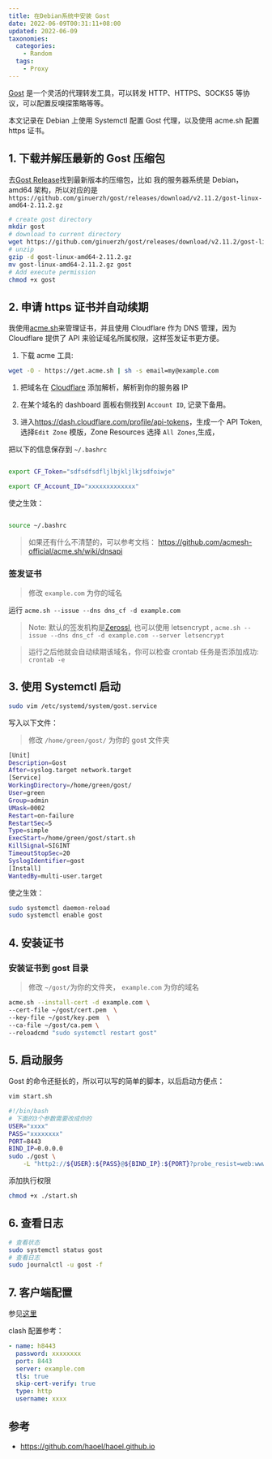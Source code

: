 ```yaml
---
title: 在Debian系统中安装 Gost
date: 2022-06-09T00:31:11+08:00
updated: 2022-06-09
taxonomies:
  categories:
    - Random
  tags:
    - Proxy
---
```


[Gost](https://github.com/ginuerzh/gost) 是一个灵活的代理转发工具，可以转发 HTTP、HTTPS、SOCKS5 等协议，可以配置反嗅探策略等等。

本文记录在 Debian 上使用 Systemctl 配置 Gost 代理，以及使用 acme.sh 配置 https 证书。

<!-- more -->

## 1. 下载并解压最新的 Gost 压缩包

去[Gost Release](https://github.com/ginuerzh/gost/releases/)找到最新版本的压缩包，比如 我的服务器系统是 Debian，amd64 架构，所以对应的是`https://github.com/ginuerzh/gost/releases/download/v2.11.2/gost-linux-amd64-2.11.2.gz`

```bash
# create gost directory
mkdir gost
# download to current directory
wget https://github.com/ginuerzh/gost/releases/download/v2.11.2/gost-linux-amd64-2.11.2.gz
# unzip
gzip -d gost-linux-amd64-2.11.2.gz
mv gost-linux-amd64-2.11.2.gz gost
# Add execute permission
chmod +x gost
```

## 2. 申请 https 证书并自动续期

我使用[acme.sh](https://github.com/acmesh-official/acme.sh)来管理证书，并且使用 Cloudflare 作为 DNS 管理，因为 Cloudflare 提供了 API 来验证域名所属权限，这样签发证书更方便。

1. 下载 acme 工具:

```bash
wget -O - https://get.acme.sh | sh -s email=my@example.com
```

1. 把域名在 [Cloudflare](https://www.cloudflare.com/zh-cn/) 添加解析，解析到你的服务器 IP

1. 在某个域名的 dashboard 面板右侧找到 `Account ID`, 记录下备用。

1. 进入<https://dash.cloudflare.com/profile/api-tokens>，生成一个 API Token,选择`Edit Zone` 模版，Zone Resources 选择 `All Zones`,生成，

把以下的信息保存到 `~/.bashrc`

```bash

export CF_Token="sdfsdfsdfljlbjkljlkjsdfoiwje"

export CF_Account_ID="xxxxxxxxxxxxx"

```

使之生效：

```bash

source ~/.bashrc

```

> 如果还有什么不清楚的，可以参考文档： <https://github.com/acmesh-official/acme.sh/wiki/dnsapi>

### 签发证书

> 修改 `example.com` 为你的域名

运行 `acme.sh --issue --dns dns_cf -d example.com`

> Note: 默认的签发机构是[Zerossl](https://zerossl.com/), 也可以使用 letsencrypt , `acme.sh --issue --dns dns_cf -d example.com --server letsencrypt`

> 运行之后他就会自动续期该域名，你可以检查 crontab 任务是否添加成功: `crontab -e`

## 3. 使用 Systemctl 启动

```bash
sudo vim /etc/systemd/system/gost.service
```

写入以下文件：

> 修改 `/home/green/gost/` 为你的 gost 文件夹

```bash
[Unit]
Description=Gost
After=syslog.target network.target
[Service]
WorkingDirectory=/home/green/gost/
User=green
Group=admin
UMask=0002
Restart=on-failure
RestartSec=5
Type=simple
ExecStart=/home/green/gost/start.sh
KillSignal=SIGINT
TimeoutStopSec=20
SyslogIdentifier=gost
[Install]
WantedBy=multi-user.target
```

使之生效：

```bash
sudo systemctl daemon-reload
sudo systemctl enable gost

```

## 4. 安装证书

### 安装证书到 gost 目录

> 修改 `~/gost/`为你的文件夹， `example.com` 为你的域名

```bash
acme.sh --install-cert -d example.com \
--cert-file ~/gost/cert.pem  \
--key-file ~/gost/key.pem  \
--ca-file ~/gost/ca.pem \
--reloadcmd "sudo systemctl restart gost"
```

## 5. 启动服务

Gost 的命令还挺长的，所以可以写的简单的脚本，以后启动方便点：

```bash
vim start.sh
```

```bash
#!/bin/bash
# 下面的3个参数需要改成你的
USER="xxxx"
PASS="xxxxxxxx"
PORT=8443
BIND_IP=0.0.0.0
sudo ./gost \
    -L "http2://${USER}:${PASS}@${BIND_IP}:${PORT}?probe_resist=web:www.baidu.com:443&knock=example.com"
```

添加执行权限

```bash
chmod +x ./start.sh
```

## 6. 查看日志

```bash
# 查看状态
sudo systemctl status gost
# 查看日志
sudo journalctl -u gost -f
```

## 7. 客户端配置

参见[这里](https://github.com/haoel/haoel.github.io#4-%E5%AE%A2%E6%88%B7%E7%AB%AF%E8%AE%BE%E7%BD%AE)

clash 配置参考：

```yaml
- name: h8443
  password: xxxxxxxx
  port: 8443
  server: example.com
  tls: true
  skip-cert-verify: true
  type: http
  username: xxxx
```

## 参考

- <https://github.com/haoel/haoel.github.io>
